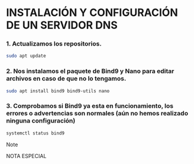 # INSTALACIÓN Y CONFIGURACIÓN DE UN SERVIDOR DNS

### 1. Actualizamos los repositorios.
```bash
sudo apt update
```

### 2. Nos instalamos el paquete de Bind9 y Nano para editar archivos en caso de que no lo tengamos.
```bash
sudo apt install bind9 bind9-utils nano
```
### 3. Comprobamos si Bind9 ya esta en funcionamiento, los errores o advertencias son normales (aún no hemos realizado ninguna configuración)
```bash
systemctl status bind9
```

>[!NOTE]
>NOTA ESPECIAL 